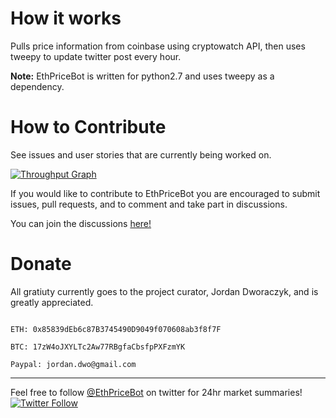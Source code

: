 # How it works
Pulls price information from coinbase using cryptowatch API, then uses tweepy to update twitter post every hour. 

**Note:**
EthPriceBot is written for python2.7 and uses tweepy as a dependency. 



# How to Contribute 
See issues and user stories that are currently being worked on. 

[![Throughput Graph](https://graphs.waffle.io/JordanDworaczyk/EthPriceBot/throughput.svg)](https://waffle.io/JordanDworaczyk/EthPriceBot/)

If you would like to contribute to EthPriceBot you are encouraged to submit issues, pull requests, and to comment and take part in discussions. 

You can join the discussions [here!](https://waffle.io/JordanDworaczyk/EthPriceBot/join)

# Donate
All gratiuty currently goes to the project curator, Jordan Dworaczyk, and is greatly appreciated. 

```

ETH: 0x85839dEb6c87B3745490D9049f070608ab3f8f7F

BTC: 17zW4oJXYLTc2Aw77RBgfaCbsfpPXFzmYK

Paypal: jordan.dwo@gmail.com

```

---

Feel free to follow [@EthPriceBot](https://twitter.com/EthPriceBot) on twitter for 24hr market summaries!
[![Twitter Follow](https://img.shields.io/twitter/follow/EthPriceBot.svg?style=social&label=Follow)](https://twitter.com/EthPriceBot)
